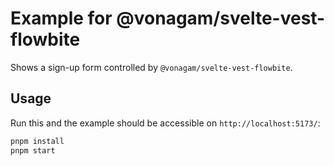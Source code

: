 # Example for @vonagam/svelte-vest-flowbite

Shows a sign-up form controlled by `@vonagam/svelte-vest-flowbite`.

## Usage

Run this and the example should be accessible on `http://localhost:5173/`:

```sh
pnpm install
pnpm start
```
